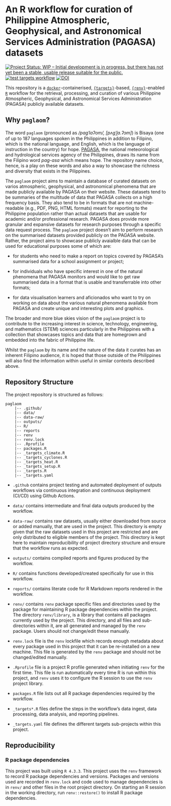 
<!-- README.md is generated from README.Rmd. Please edit that file -->

# An R workflow for curation of Philippine Atmospheric, Geophysical, and Astronomical Services Administration (PAGASA) datasets

<!-- badges: start -->

[![Project Status: WIP – Initial development is in progress, but there
has not yet been a stable, usable release suitable for the
public.](https://www.repostatus.org/badges/latest/wip.svg)](https://www.repostatus.org/#wip)
[![test targets
workflow](https://github.com/panukatan/pagasa_db/actions/workflows/test-targets-workflow.yml/badge.svg)](https://github.com/panukatan/pagasa_db/actions/workflows/test-targets-workflow.yml)
[![DOI](https://zenodo.org/badge/782627894.svg)](https://zenodo.org/doi/10.5281/zenodo.10934146)
<!-- badges: end -->

This repository is a
[`docker`](https://www.docker.com/get-started)-containerised,
[`{targets}`](https://docs.ropensci.org/targets/)-based,
[`{renv}`](https://rstudio.github.io/renv/articles/renv.html)-enabled
[`R`](https://cran.r-project.org/) workflow for the retrieval,
processing, and curation of various Philippine Atmospheric, Geophysical,
and Astronomical Services Administration (PAGASA) publicly available
datasets.

## Why `paglaom`?

The word `paglaom` (pronounced as */paɡˈlaʔom/, \[pʌɡˈl̪a.ʔɔm\]*) is
Bisaya (one of up to 187 languages spoken in the Philippines in addition
to Filipino, which is the national language, and English, which is the
language of instruction in the country) for hope.
[PAGASA](https://pagasa.dost.gov.ph), the national meteorological and
hydrological services agency of the Philippines, draws its name from the
Filipino word *pag-asa* which means hope. The repository name choice,
hence, is a play on these words and also a way to showcase the richness
and diversity that exists in the Pilippines.

The `paglaom` project aims to maintain a database of curated datasets on
varios atmospheric, geophysical, and astronomical phenomena that are
made publicly available by PAGASA on their website. These datasets tend
to be summaries of the multitude of data that PAGASA collects on a high
frequency basis. They also tend to be in formats that are not
machine-readable (e.g., PDF, PNG, HTML formats) meant for reporting to
the Philippine population rather than actual datasets that are usable
for academic and/or professional research. PAGASA does provide more
granular and expansive datasets for research purposes through a specific
data request process. The `paglaom` project doesn’t aim to perform
research on the summarised datasets provided publicly on the PAGASA
website. Rather, the project aims to showcase publicly avaialble data
that can be used for educational purposes some of which are:

- for students who need to make a report on topics covered by PAGASA’s
  summarised data for a school assignment or project;

- for individuals who have specific interest in one of the natural
  phenomena that PAGASA monitors and would like to get raw summarised
  data in a format that is usable and transferrable into other formats;

- for data visualisation learners and aficionados who want to try on
  working on data about the various natural phenomena available from
  PAGASA and create unique and interesting plots and graphics.

The broader and more blue skies vision of the `paglaom` project is to
contribute to the increasing interest in science, technology,
engineering, and mathematics (STEM) sciences particularly in the
Philippines with a collection that showcases topics and data that are
homegrown and embedded into the fabric of Philippine life.

Whilst the `paglaom` by its name and the nature of the data it curates
has an inherent Filipino audience, it is hoped that those outside of the
Philippines will also find the information within useful in similar
contexts described above.

## Repository Structure

The project repository is structured as follows:

    paglaom
        |-- .github/
        |-- data/
        |-- data-raw/
        |-- outputs/
        |-- R/
        |-- reports
        |-- renv
        |-- renv.lock
        |-- .Rprofile
        |-- packages.R
        |-- _targets_climate.R
        |-- _targets_cyclones.R
        |-- _targets_heat.R
        |-- _targets_setup.R
        |-- _targets.R
        |-- _targets.yaml

- `.github` contains project testing and automated deployment of outputs
  workflows via continuous integration and continuous deployment (CI/CD)
  using Github Actions.

- `data/` contains intermediate and final data outputs produced by the
  workflow.

- `data-raw/` contains raw datasets, usually either downloaded from
  source or added manually, that are used in the project. This directory
  is empty given that the raw datasets used in this project are
  restricted and are only distributed to eligible members of the
  project. This directory is kept here to maintain reproducibility of
  project directory structure and ensure that the workflow runs as
  expected.

- `outputs/` contains compiled reports and figures produced by the
  workflow.

- `R/` contains functions developed/created specifically for use in this
  workflow.

- `reports/` contains literate code for R Markdown reports rendered in
  the workflow.

- `renv/` contains `renv` package specific files and directories used by
  the package for maintaining R package dependencies within the project.
  The directory `renv/library`, is a library that contains all packages
  currently used by the project. This directory, and all files and
  sub-directories within it, are all generated and managed by the `renv`
  package. Users should not change/edit these manually.

- `renv.lock` file is the `renv` lockfile which records enough metadata
  about every package used in this project that it can be re-installed
  on a new machine. This file is generated by the `renv` package and
  should not be changed/edited manually.

- `.Rprofile` file is a project R profile generated when initiating
  `renv` for the first time. This file is run automatically every time R
  is run within this project, and `renv` uses it to configure the R
  session to use the `renv` project library.

- `packages.R` file lists out all R package dependencies required by the
  workflow.

- `_targets*.R` files define the steps in the workflow’s data ingest,
  data processing, data analysis, and reporting pipelines.

- `_targets.yaml` file defines the different targets sub-projects within
  this project.

## Reproducibility

### R package dependencies

This project was built using `R 4.3.3`. This project uses the `renv`
framework to record R package dependencies and versions. Packages and
versions used are recorded in `renv.lock` and code used to manage
dependencies is in `renv/` and other files in the root project
directory. On starting an R session in the working directory, run
`renv::restore()` to install R package dependencies.
